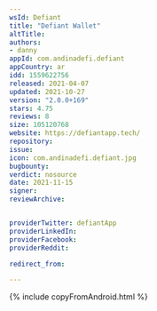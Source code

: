 ```yaml
---
wsId: Defiant
title: "Defiant Wallet"
altTitle:
authors:
- danny
appId: com.andinadefi.defiant
appCountry: ar
idd: 1559622756
released: 2021-04-07
updated: 2021-10-27
version: "2.0.0+169"
stars: 4.75
reviews: 8
size: 105120768
website: https://defiantapp.tech/
repository:
issue:
icon: com.andinadefi.defiant.jpg
bugbounty:
verdict: nosource
date: 2021-11-15
signer:
reviewArchive:


providerTwitter: defiantApp
providerLinkedIn:
providerFacebook:
providerReddit:

redirect_from:

---
```

{% include copyFromAndroid.html %}
